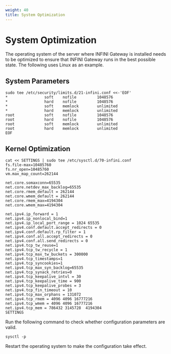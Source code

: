 ```yaml
---
weight: 40
title: System Optimization
---
```


# System Optimization

The operating system of the server where INFINI Gateway is installed needs to be optimized to ensure that INFINI Gateway runs in the best possible state. The following uses Linux as an example.

## System Parameters

```
sudo tee /etc/security/limits.d/21-infini.conf <<-'EOF'
*                soft    nofile         1048576
*                hard    nofile         1048576
*                soft    memlock        unlimited
*                hard    memlock        unlimited
root             soft    nofile         1048576
root             hard    nofile         1048576
root             soft    memlock        unlimited
root             hard    memlock        unlimited
EOF
```

## Kernel Optimization

```
cat << SETTINGS | sudo tee /etc/sysctl.d/70-infini.conf
fs.file-max=10485760
fs.nr_open=10485760
vm.max_map_count=262144

net.core.somaxconn=65535
net.core.netdev_max_backlog=65535
net.core.rmem_default = 262144
net.core.wmem_default = 262144
net.core.rmem_max=4194304
net.core.wmem_max=4194304

net.ipv4.ip_forward = 1
net.ipv4.ip_nonlocal_bind=1
net.ipv4.ip_local_port_range = 1024 65535
net.ipv4.conf.default.accept_redirects = 0
net.ipv4.conf.default.rp_filter = 1
net.ipv4.conf.all.accept_redirects = 0
net.ipv4.conf.all.send_redirects = 0
net.ipv4.tcp_tw_reuse=1
net.ipv4.tcp_tw_recycle = 1
net.ipv4.tcp_max_tw_buckets = 300000
net.ipv4.tcp_timestamps=1
net.ipv4.tcp_syncookies=1
net.ipv4.tcp_max_syn_backlog=65535
net.ipv4.tcp_synack_retries=0
net.ipv4.tcp_keepalive_intvl = 30
net.ipv4.tcp_keepalive_time = 900
net.ipv4.tcp_keepalive_probes = 3
net.ipv4.tcp_fin_timeout = 10
net.ipv4.tcp_max_orphans = 131072
net.ipv4.tcp_rmem = 4096 4096 16777216
net.ipv4.tcp_wmem = 4096 4096 16777216
net.ipv4.tcp_mem = 786432 3145728  4194304
SETTINGS
```

Run the following command to check whether configuration parameters are valid.

```
sysctl -p
```

Restart the operating system to make the configuration take effect.
